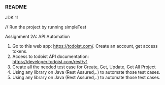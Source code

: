 ### README
JDK 11

// Run the project by running simpleTest

Assignment 2A: API Automation
1. Go to this web app: https://todoist.com/. Create an account, get access tokens.
2. Access to todoist API documentation:  https://developer.todoist.com/rest/v1
3. Create all the needed test case for Create, Get, Update, Get All Project
4. Using any library on Java (Rest Assured,..) to automate those test cases.
4. Using any library on Java (Rest Assured,..) to automate those test cases.
